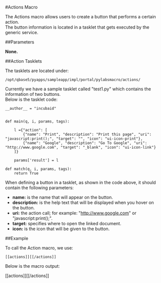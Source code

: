 #Actions Macro

The Actions macro allows users to create a button that performs a certain action.   
The button information is located in a tasklet that gets executed by the generic service.

##Parameters

__None.__

##Action Tasklets

The tasklets are located under:

    /opt/qbase5/pyapps/sampleapp/impl/portal/pylabsmacro/actions/

Currently we have a sample tasklet called "test1.py" which contains the information of two buttons.   
Below is the tasklet code:

    __author__ = "incubaid"


    def main(q, i, params, tags):

        l ={"action": [
            {"name": "Print", "description": "Print this page", "uri": "javascript:print();", "target": "", "icon": "ui-icon-print"},
            {"name": "Google", "description": "Go To Google", "uri": "http://www.google.com", "target": "_blank", "icon": "ui-icon-link"}
        ]}

        params['result'] = l

    def match(q, i, params, tags):
        return True

When defining a button in a tasklet, as shown in the code above, it should contain the following parameters:

* __name:__ is the name that will appear on the button.
* __description:__ is the help text that will be displayed when you hover on the button.
* __uri:__ the action call; for example: "http://www.google.com" or "javascript:print();".
* __target:__ specifies where to open the linked document.
* __icon:__ is the icon that will be given to the button.

##Example

To call the Action macro, we use:

    [[actions]][[/actions]]

Below is the macro output:

[[actions]][[/actions]]


